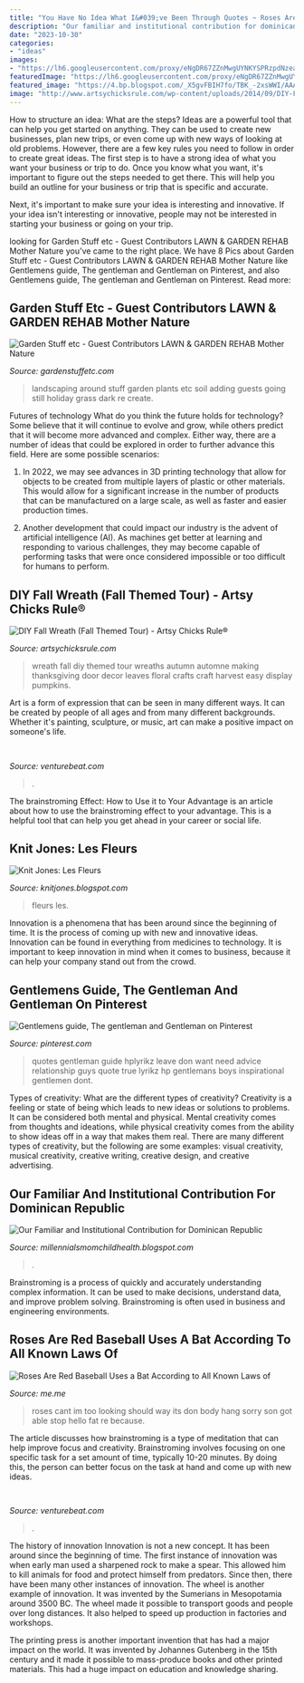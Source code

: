 ```yaml
---
title: "You Have No Idea What I&#039;ve Been Through Quotes ~ Roses Are Red Baseball Uses A Bat According To All Known Laws Of"
description: "Our familiar and institutional contribution for dominican republic"
date: "2023-10-30"
categories:
- "ideas"
images:
- "https://lh6.googleusercontent.com/proxy/eNgDR67ZZnMwgUYNKYSPRzpdNzeasSC8mU1FVis-oim7MgD9PnmVjQnXvlKW2NIp-k5DfZMx5g3RhahfW4Ajdq1FE8CDaOROOmsiChUd7x2BduDao5pgCzvey3qnthZu8vjaxaRMa4KY785omknhrPhWqeQQ=w1200-h630-p-k-no-nu"
featuredImage: "https://lh6.googleusercontent.com/proxy/eNgDR67ZZnMwgUYNKYSPRzpdNzeasSC8mU1FVis-oim7MgD9PnmVjQnXvlKW2NIp-k5DfZMx5g3RhahfW4Ajdq1FE8CDaOROOmsiChUd7x2BduDao5pgCzvey3qnthZu8vjaxaRMa4KY785omknhrPhWqeQQ=w1200-h630-p-k-no-nu"
featured_image: "https://4.bp.blogspot.com/_X5gvFBIH7fo/TBK_-2xsWWI/AAAAAAAACyk/jsJTGWCc1GU/s1600/IMG_2588.JPG"
image: "http://www.artsychicksrule.com/wp-content/uploads/2014/09/DIY-Fall-Wreath-Fall-Themed-Tour-Side-View-fall-falldecor-diy-artsychicksrule.com_-600x900.jpg"
---
```



How to structure an idea: What are the steps?
Ideas are a powerful tool that can help you get started on anything. They can be used to create new businesses, plan new trips, or even come up with new ways of looking at old problems. However, there are a few key rules you need to follow in order to create great ideas.
The first step is to have a strong idea of what you want your business or trip to do. Once you know what you want, it's important to figure out the steps needed to get there. This will help you build an outline for your business or trip that is specific and accurate.

Next, it's important to make sure your idea is interesting and innovative. If your idea isn't interesting or innovative, people may not be interested in starting your business or going on your trip.

	

		
looking for Garden Stuff etc - Guest Contributors LAWN &amp; GARDEN REHAB Mother Nature you've came to the right place. We have 8 Pics about Garden Stuff etc - Guest Contributors LAWN &amp; GARDEN REHAB Mother Nature like Gentlemens guide, The gentleman and Gentleman on Pinterest,  and also Gentlemens guide, The gentleman and Gentleman on Pinterest. Read more:
		
    
## Garden Stuff Etc - Guest Contributors LAWN &amp; GARDEN REHAB Mother Nature

<img loading=lazy src="http://gardenstuffetc.com/yahoo_site_admin/assets/images/Wall.226144738_std.jpg" onerror="this.onerror=null;this.src='https://tse4.mm.bing.net/th?id=OIP.H-PuKj_I2ybzV6gmCHb5jQHaJ4&amp;pid=15.1';" alt="Garden Stuff etc - Guest Contributors LAWN &amp; GARDEN REHAB Mother Nature">

_Source: gardenstuffetc.com_

>landscaping around stuff garden plants etc soil adding guests going still holiday grass dark re create. 

	

Futures of technology
What do you think the future holds for technology? Some believe that it will continue to evolve and grow, while others predict that it will become more advanced and complex. Either way, there are a number of ideas that could be explored in order to further advance this field. Here are some possible scenarios:
1) In 2022, we may see advances in 3D printing technology that allow for objects to be created from multiple layers of plastic or other materials. This would allow for a significant increase in the number of products that can be manufactured on a large scale, as well as faster and easier production times.

2) Another development that could impact our industry is the advent of artificial intelligence (AI). As machines get better at learning and responding to various challenges, they may become capable of performing tasks that were once considered impossible or too difficult for humans to perform.

    
## DIY Fall Wreath (Fall Themed Tour) - Artsy Chicks Rule®

<img loading=lazy src="http://www.artsychicksrule.com/wp-content/uploads/2014/09/DIY-Fall-Wreath-Fall-Themed-Tour-Side-View-fall-falldecor-diy-artsychicksrule.com_-600x900.jpg" onerror="this.onerror=null;this.src='https://tse4.mm.bing.net/th?id=OIP.wlUFpqVCJbUUCsn3AMhNSwHaLH&amp;pid=15.1';" alt="DIY Fall Wreath (Fall Themed Tour) - Artsy Chicks Rule®">

_Source: artsychicksrule.com_

>wreath fall diy themed tour wreaths autumn automne making thanksgiving door decor leaves floral crafts craft harvest easy display pumpkins. 

	

Art is a form of expression that can be seen in many different ways. It can be created by people of all ages and from many different backgrounds. Whether it's painting, sculpture, or music, art can make a positive impact on someone's life.

    
## 

<img loading=lazy src="https://venturebeat.com/wp-content/uploads/2019/10/IMG_2313D-e1572529403907.jpeg" onerror="this.onerror=null;this.src='https://tse1.mm.bing.net/th?id=OIP.9w9Ddnl15PIqkIcPvx4CngHaDt&amp;pid=15.1';" alt="">

_Source: venturebeat.com_

>. 

	

The brainstroming Effect: How to Use it to Your Advantage is an article about how to use the brainstroming effect to your advantage. This is a helpful tool that can help you get ahead in your career or social life.

    
## Knit Jones: Les Fleurs

<img loading=lazy src="https://4.bp.blogspot.com/_X5gvFBIH7fo/TBK_-2xsWWI/AAAAAAAACyk/jsJTGWCc1GU/s1600/IMG_2588.JPG" onerror="this.onerror=null;this.src='https://tse3.mm.bing.net/th?id=OIP.onnbjl23hd_pGTQTcL6xQgHaLG&amp;pid=15.1';" alt="Knit Jones: Les Fleurs">

_Source: knitjones.blogspot.com_

>fleurs les. 

	

Innovation is a phenomena that has been around since the beginning of time. It is the process of coming up with new and innovative ideas. Innovation can be found in everything from medicines to technology. It is important to keep innovation in mind when it comes to business, because it can help your company stand out from the crowd.

    
## Gentlemens Guide, The Gentleman And Gentleman On Pinterest

<img loading=lazy src="https://s-media-cache-ak0.pinimg.com/564x/ff/2b/d5/ff2bd56c634bda5f95cd8410f2d11d98.jpg" onerror="this.onerror=null;this.src='https://tse4.mm.bing.net/th?id=OIP.D__XOvh67rlQWlqWDu1ShQAAAA&amp;pid=15.1';" alt="Gentlemens guide, The gentleman and Gentleman on Pinterest">

_Source: pinterest.com_

>quotes gentleman guide hplyrikz leave don want need advice relationship guys quote true lyrikz hp gentlemans boys inspirational gentlemen dont. 

	

Types of creativity: What are the different types of creativity?
Creativity is a feeling or state of being which leads to new ideas or solutions to problems. It can be considered both mental and physical. Mental creativity comes from thoughts and ideations, while physical creativity comes from the ability to show ideas off in a way that makes them real. There are many different types of creativity, but the following are some examples: visual creativity, musical creativity, creative writing, creative design, and creative advertising.

    
## Our Familiar And Institutional Contribution For Dominican Republic

<img loading=lazy src="https://lh6.googleusercontent.com/proxy/eNgDR67ZZnMwgUYNKYSPRzpdNzeasSC8mU1FVis-oim7MgD9PnmVjQnXvlKW2NIp-k5DfZMx5g3RhahfW4Ajdq1FE8CDaOROOmsiChUd7x2BduDao5pgCzvey3qnthZu8vjaxaRMa4KY785omknhrPhWqeQQ=w1200-h630-p-k-no-nu" onerror="this.onerror=null;this.src='https://tse1.mm.bing.net/th?id=OIP.8IyUys88HzLa5tBu_M12HQAAAA&amp;pid=15.1';" alt="Our Familiar and Institutional Contribution for Dominican Republic">

_Source: millennialsmomchildhealth.blogspot.com_

>. 

	

Brainstroming is a process of quickly and accurately understanding complex information. It can be used to make decisions, understand data, and improve problem solving. Brainstroming is often used in business and engineering environments.

    
## Roses Are Red Baseball Uses A Bat According To All Known Laws Of

<img loading=lazy src="https://pics.me.me/thumb_roses-are-red-baseball-uses-a-bat-according-to-all-63470064.png" onerror="this.onerror=null;this.src='https://tse3.mm.bing.net/th?id=OIP.x0rGwq33VGlt2MdQodZxNwAAAA&amp;pid=15.1';" alt="Roses Are Red Baseball Uses a Bat According to All Known Laws of">

_Source: me.me_

>roses cant im too looking should way its don body hang sorry son got able stop hello fat re because. 

	

The article discusses how brainstroming is a type of meditation that can help improve focus and creativity. Brainstroming involves focusing on one specific task for a set amount of time, typically 10-20 minutes. By doing this, the person can better focus on the task at hand and come up with new ideas.

    
## 

<img loading=lazy src="https://venturebeat.com/wp-content/uploads/2019/11/IMG_3240-e1573749994803.png?w=241" onerror="this.onerror=null;this.src='https://tse3.mm.bing.net/th?id=OIP.18SuttK3qaZEnl0_bkPofAAAAA&amp;pid=15.1';" alt="">

_Source: venturebeat.com_

>. 

	

The history of innovation
Innovation is not a new concept. It has been around since the beginning of time. The first instance of innovation was when early man used a sharpened rock to make a spear. This allowed him to kill animals for food and protect himself from predators. Since then, there have been many other instances of innovation.
The wheel is another example of innovation. It was invented by the Sumerians in Mesopotamia around 3500 BC. The wheel made it possible to transport goods and people over long distances. It also helped to speed up production in factories and workshops.

The printing press is another important invention that has had a major impact on the world. It was invented by Johannes Gutenberg in the 15th century and it made it possible to mass-produce books and other printed materials. This had a huge impact on education and knowledge sharing.

